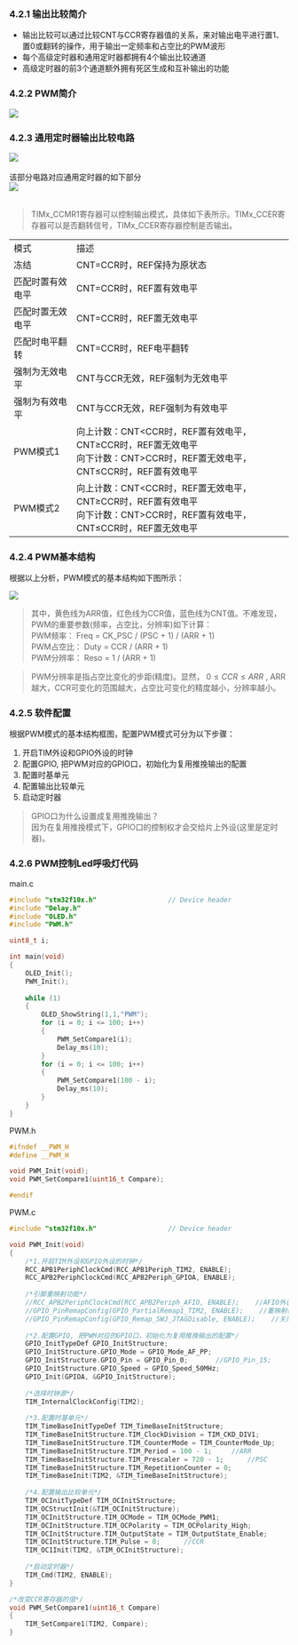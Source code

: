 ### 4.2.1 输出比较简介  
- 输出比较可以通过比较CNT与CCR寄存器值的关系，来对输出电平进行置1、置0或翻转的操作，用于输出一定频率和占空比的PWM波形  
- 每个高级定时器和通用定时器都拥有4个输出比较通道  
- 高级定时器的前3个通道额外拥有死区生成和互补输出的功能

### 4.2.2 PWM简介  
<div><img src = "./images/PWM简介.png"></div>

### 4.2.3 通用定时器输出比较电路  
<div><img src = "./images/通用定时器输出比较.png"></div>  
<br/>  
该部分电路对应通用定时器的如下部分  
<br/>  
<div><img src = "./images/通用定时器框图输出比较.png"></div>  
<br/>  

>TIMx_CCMR1寄存器可以控制输出模式，具体如下表所示。TIMx_CCER寄存器可以是否翻转信号，TIMx_CCER寄存器控制是否输出。

<table>
  <tbody>
    <tr>
      <td>模式</td>
      <td>描述</td>
    </tr>
    <tr>
      <td>冻结</td>
      <td>CNT=CCR时，REF保持为原状态</td>
    </tr>
    <tr>
      <td>匹配时置有效电平</td>
      <td>CNT=CCR时，REF置有效电平</td>
    </tr>
    <tr>
      <td>匹配时置无效电平</td>
      <td>CNT=CCR时，REF置无效电平</td>
    </tr>
    <tr>
      <td>匹配时电平翻转</td>
      <td>CNT=CCR时，REF电平翻转</td>
    </tr>
    <tr>
      <td>强制为无效电平</td>
      <td>CNT与CCR无效，REF强制为无效电平</td>
    </tr>
    <tr>
      <td>强制为有效电平</td>
      <td>CNT与CCR无效，REF强制为有效电平</td>
    </tr>
    <tr>
      <td>PWM模式1</td>
      <td>向上计数：CNT&lt;CCR时，REF置有效电平，CNT≥CCR时，REF置无效电平<br>向下计数：CNT&gt;CCR时，REF置无效电平，CNT≤CCR时，REF置有效电平</td>
    </tr>
    <tr>
      <td>PWM模式2</td>
      <td>向上计数：CNT&lt;CCR时，REF置无效电平，CNT≥CCR时，REF置有效电平<br>向下计数：CNT&gt;CCR时，REF置有效电平，CNT≤CCR时，REF置无效电平</td>
    </tr>
  </tbody>
  <colgroup>
    <col style="width: 22.4444%;">
    <col style="width: 77.5556%;">
  </colgroup>
</table>

### 4.2.4 PWM基本结构
根据以上分析，PWM模式的基本结构如下图所示：  
<div><img src = "./images/PWM基本结构.png"></div>  

>其中，黄色线为ARR值，红色线为CCR值，蓝色线为CNT值。不难发现，PWM的重要参数(频率，占空比，分辨率)如下计算：  
>PWM频率：	Freq = CK_PSC / (PSC + 1) / (ARR + 1)  
>PWM占空比：	Duty = CCR / (ARR + 1)  
>PWM分辨率：	Reso = 1 / (ARR + 1)  

>PWM分辨率是指占空比变化的步距(精度)。显然， $0\leq CCR\leq ARR$ , ARR越大，CCR可变化的范围越大，占空比可变化的精度越小，分辨率越小。

### 4.2.5 软件配置  

根据PWM模式的基本结构框图，配置PWM模式可分为以下步骤：  
1. 开启TIM外设和GPIO外设的时钟
2. 配置GPIO, 把PWM对应的GPIO口，初始化为复用推挽输出的配置
3. 配置时基单元
4. 配置输出比较单元
5. 启动定时器
>GPIO口为什么设置成复用推挽输出？  
>因为在复用推挽模式下，GPIO口的控制权才会交给片上外设(这里是定时器)。

### 4.2.6 PWM控制Led呼吸灯代码  
main.c  
```cpp
#include "stm32f10x.h"                  // Device header
#include "Delay.h"
#include "OLED.h"
#include "PWM.h"

uint8_t i;

int main(void)
{
    OLED_Init();
    PWM_Init();
    
    while (1)
    {
        OLED_ShowString(1,1,"PWM");
        for (i = 0; i <= 100; i++)
        {
            PWM_SetCompare1(i);
            Delay_ms(10);
        }
        for (i = 0; i <= 100; i++)
        {
            PWM_SetCompare1(100 - i);
            Delay_ms(10);
        }
    }
}

```
PWM.h  
```cpp
#ifndef __PWM_H
#define __PWM_H

void PWM_Init(void);
void PWM_SetCompare1(uint16_t Compare);

#endif

```
PWM.c  
```cpp
#include "stm32f10x.h"                  // Device header

void PWM_Init(void)
{
    /*1.开启TIM外设和GPIO外设的时钟*/
    RCC_APB1PeriphClockCmd(RCC_APB1Periph_TIM2, ENABLE);
    RCC_APB2PeriphClockCmd(RCC_APB2Periph_GPIOA, ENABLE);
    
    /*引脚重映射功能*/
    //RCC_APB2PeriphClockCmd(RCC_APB2Periph_AFIO, ENABLE);    //AFIO外设时钟
    //GPIO_PinRemapConfig(GPIO_PartialRemap1_TIM2, ENABLE);    //重映射模式，部分重映射或者完全重映射
    //GPIO_PinRemapConfig(GPIO_Remap_SWJ_JTAGDisable, ENABLE);    //关闭调试端口复用，因为TIM2要重映射的端口PA15默认为JTAG调试端口
    
    /*2.配置GPIO, 把PWM对应的GPIO口，初始化为复用推挽输出的配置*/
    GPIO_InitTypeDef GPIO_InitStructure;
    GPIO_InitStructure.GPIO_Mode = GPIO_Mode_AF_PP;
    GPIO_InitStructure.GPIO_Pin = GPIO_Pin_0;		//GPIO_Pin_15;
    GPIO_InitStructure.GPIO_Speed = GPIO_Speed_50MHz;
    GPIO_Init(GPIOA, &GPIO_InitStructure);
    
    /*选择时钟源*/
    TIM_InternalClockConfig(TIM2);
    
    /*3.配置时基单元*/
    TIM_TimeBaseInitTypeDef TIM_TimeBaseInitStructure;
    TIM_TimeBaseInitStructure.TIM_ClockDivision = TIM_CKD_DIV1;
    TIM_TimeBaseInitStructure.TIM_CounterMode = TIM_CounterMode_Up;
    TIM_TimeBaseInitStructure.TIM_Period = 100 - 1;		//ARR
    TIM_TimeBaseInitStructure.TIM_Prescaler = 720 - 1;		//PSC
    TIM_TimeBaseInitStructure.TIM_RepetitionCounter = 0;
    TIM_TimeBaseInit(TIM2, &TIM_TimeBaseInitStructure);
    
    /*4.配置输出比较单元*/
    TIM_OCInitTypeDef TIM_OCInitStructure;
    TIM_OCStructInit(&TIM_OCInitStructure);
    TIM_OCInitStructure.TIM_OCMode = TIM_OCMode_PWM1;
    TIM_OCInitStructure.TIM_OCPolarity = TIM_OCPolarity_High;
    TIM_OCInitStructure.TIM_OutputState = TIM_OutputState_Enable;
    TIM_OCInitStructure.TIM_Pulse = 0;		//CCR
    TIM_OC1Init(TIM2, &TIM_OCInitStructure);
    
    /*启动定时器*/
    TIM_Cmd(TIM2, ENABLE);
}

/*改变CCR寄存器的值*/
void PWM_SetCompare1(uint16_t Compare)
{
    TIM_SetCompare1(TIM2, Compare);
}

```
